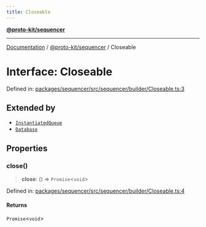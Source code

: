 ```yaml
---
title: Closeable
---
```


[**@proto-kit/sequencer**](../README.md)

***

[Documentation](../../../README.md) / [@proto-kit/sequencer](../README.md) / Closeable

# Interface: Closeable

Defined in: [packages/sequencer/src/sequencer/builder/Closeable.ts:3](https://github.com/proto-kit/framework/blob/28efa802e3737fc3b77339148b307ef7246f3ef1/packages/sequencer/src/sequencer/builder/Closeable.ts#L3)

## Extended by

- [`InstantiatedQueue`](InstantiatedQueue.md)
- [`Database`](Database.md)

## Properties

### close()

> **close**: () => `Promise`\<`void`\>

Defined in: [packages/sequencer/src/sequencer/builder/Closeable.ts:4](https://github.com/proto-kit/framework/blob/28efa802e3737fc3b77339148b307ef7246f3ef1/packages/sequencer/src/sequencer/builder/Closeable.ts#L4)

#### Returns

`Promise`\<`void`\>
